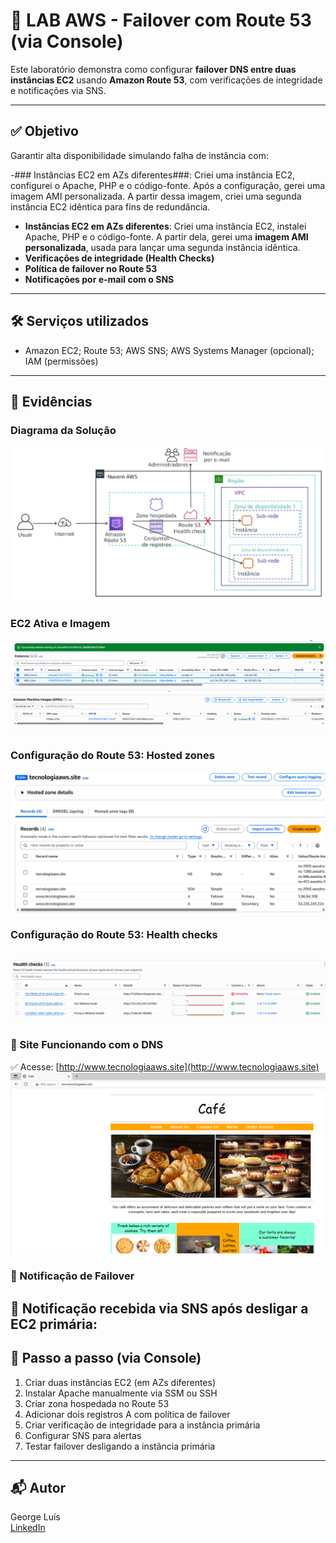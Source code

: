 # 🧪 LAB AWS - Failover com Route 53 (via Console)

Este laboratório demonstra como configurar **failover DNS entre duas instâncias EC2** usando **Amazon Route 53**, com verificações de integridade e notificações via SNS.

---

## ✅ Objetivo

Garantir alta disponibilidade simulando falha de instância com:

-### Instâncias EC2 em AZs diferentes###: Criei uma instância EC2, configurei o Apache, PHP e o código-fonte. Após a configuração, gerei uma imagem AMI personalizada. A partir dessa imagem, criei uma segunda instância EC2 idêntica para fins de redundância.
- **Instâncias EC2 em AZs diferentes**: Criei uma instância EC2, instalei Apache, PHP e o código-fonte. A partir dela, gerei uma **imagem AMI personalizada**, usada para lançar uma segunda instância idêntica.
- **Verificações de integridade (Health Checks)**
- **Política de failover no Route 53**
- **Notificações por e-mail com o SNS**

---

## 🛠️ Serviços utilizados

- Amazon EC2; Route 53; AWS SNS; AWS Systems Manager (opcional); IAM (permissões)

---

## 📸 Evidências

### Diagrama da Solução
![Diagrama](./evidencias/diagrama.png)

### EC2 Ativa e Imagem
![EC2](./evidencias/print1-dashboard.png)
![EC2](./evidencias/print2-dashboard.png)

### Configuração do Route 53: Hosted zones
![DNS](./evidencias/print2-route53.png)
### Configuração do Route 53: Health checks 
![DNS](./evidencias/print3-route53.png)
---
### 🔷 Site Funcionando com o DNS
✅ Acesse: [http://www.tecnologiaaws.site](http://www.tecnologiaaws.site)
![site](./evidencias/print4-route53.png)
### 🔷 Notificação de Failover
📩 Notificação recebida via **SNS** após desligar a EC2 primária:
---
## 🔁 Passo a passo (via Console)

1. Criar duas instâncias EC2 (em AZs diferentes)
2. Instalar Apache manualmente via SSM ou SSH
3. Criar zona hospedada no Route 53
4. Adicionar dois registros A com política de failover
5. Criar verificação de integridade para a instância primária
6. Configurar SNS para alertas
7. Testar failover desligando a instância primária

---

## 📬 Autor

George Luís  
[LinkedIn](https://www.linkedin.com/in/georgeluist)

